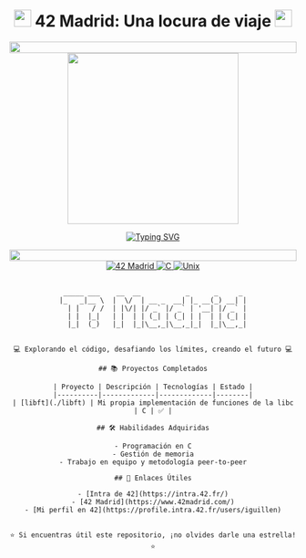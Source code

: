 <div align="center">

# <img src="https://media.giphy.com/media/WUlplcMpOCEmTGBtBW/giphy.gif" width="30"> 42 Madrid: Una locura de viaje <img src="https://media.giphy.com/media/WUlplcMpOCEmTGBtBW/giphy.gif" width="30">

<img src="https://i.imgur.com/dBaSKWF.gif" height="20" width="100%">

<img src="https://media.giphy.com/media/f3iwJFOVOwuy7K6FFw/giphy.gif" width="300">

<br>

[![Typing SVG](https://readme-typing-svg.herokuapp.com?font=Fira+Code&size=25&pause=1000&color=00F7EE&center=true&vCenter=true&width=435&lines=C%C3%B3digo+%7C+Innovaci%C3%B3n+%7C+Futuro)](https://git.io/typing-svg)

<img src="https://i.imgur.com/dBaSKWF.gif" height="20" width="100%">

<a href="https://www.42madrid.com/" target="_blank">
  <img src="https://img.shields.io/badge/42-Madrid-000000?style=for-the-badge&logo=42&logoColor=white" alt="42 Madrid">
</a>
<a href="https://en.wikipedia.org/wiki/C_(programming_language)" target="_blank">
  <img src="https://img.shields.io/badge/C-00599C?style=for-the-badge&logo=c&logoColor=white" alt="C">
</a>
<a href="https://en.wikipedia.org/wiki/Unix" target="_blank">
  <img src="https://img.shields.io/badge/Unix-FCC624?style=for-the-badge&logo=linux&logoColor=black" alt="Unix">
</a>

<br>
<br>

```ascii
 _____ ___    __  __           _      _     _ 
|_   _|__ \  |  \/  | __ _  __| |_ __(_) __| |
  | |   / /  | |\/| |/ _` |/ _` | '__| |/ _` |
  | |  |_|   | |  | | (_| | (_| | |  | | (_| |
  |_|  (_)   |_|  |_|\__,_|\__,_|_|  |_|\__,_|


💻 Explorando el código, desafiando los límites, creando el futuro 💻

## 📚 Proyectos Completados

| Proyecto | Descripción | Tecnologías | Estado |
|----------|-------------|-------------|--------|
| [libft](./libft) | Mi propia implementación de funciones de la libc | C | ✅ |

## 🛠 Habilidades Adquiridas

- Programación en C
- Gestión de memoria
- Trabajo en equipo y metodología peer-to-peer

## 🔗 Enlaces Útiles

- [Intra de 42](https://intra.42.fr/)
- [42 Madrid](https://www.42madrid.com/)
- [Mi perfil en 42](https://profile.intra.42.fr/users/iguillen)


⭐️ Si encuentras útil este repositorio, ¡no olvides darle una estrella! ⭐️

